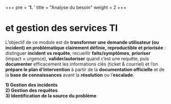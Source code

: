 +++
pre = '<b>1. </b>'
title = "Analyse du besoin"
weight = 2
+++

# et gestion des services TI 
L’objectif de ce module est de **transformer une demande utilisateur (ou incident) en problématique clairement définie, reproductible et priorisée** : distinguer **incident vs requête**, recueillir **faits/symptômes**, **prioriser** (impact × urgence), **valider/autoriser** quand c’est une requête, puis **documenter** efficacement les informations clés (ticket & courriel) et l’on **prépare le plan d’intervention** à partir de la **documentation officielle** et de la **base de connaissances** avant la **résolution** ou l’**escalade**.

**1) Gestion des incidents**  
**2) Gestion des requêtes**  
**3) Identification de la source du problème**


<!-- 1 - Technique exploratoire avec la personne utilisatrice
●	Description du problème, du message d’erreur, captures d’écran
●	Questions pertinentes sur l’environnement de l’utilisateur pour préciser la problématique (système d’exploitation, état de mémoire, paramètre de pare-feu, validation des versions des logiciels, etc.)
●	Formulation d’un courriel de soutien
2 - Reproduction du problème et identification de la cause
●	Consultation appropriée de la base de connaissances
●	Fouille de la documentation officielle du logiciel impliqué, de la section “troubleshooting” ou “dépannage/ résolution des problèmes”, FAQ, etc.
●	Développer une théorie de la cause probable ou transmission de l’information à la personne ou au service concerné
●	Techniques de résolution (c.-à-d.: élimination méthodique des sources d’erreurs possibles)
●	Détermination judicieuse du niveau de priorité -->

<!-- L’objectif de ce module est de **transformer une demande utilisateur (ou incident) en problématique clairement définie, reproductible et priorisée**, en recueillant les **symptômes** et le **contexte** puis en **reproduisant l’incident**. On y **formule une hypothèse de cause**, on **consigne** les informations clés dans un **courriel de soutien** et un **ticket**, et l’on **prépare le plan d’intervention** à partir de la **documentation officielle** et de la **base de connaissances**.

intrp diff entre req et incidents et analyser / comprendre l'utilsateur + transformer idée blabla, faire ticket et analyser prob  -->



<!-- ⓘ infos     -->
<!-- 
       Question d'exam : 
       pertinent de prévoir une catégorie <strong>“À qualifier”</strong> pour les cas flous, avec <strong>reclassement obligatoire</strong> à la résolution.</li> lorsqu'on créer notre propre méthode de classement ? 
       Non, vaut mieux classer pr send au depart et reclasser à la fin pr l'avenir .. -->

<!-- Exos : 
- Faire une carte de diagnostic du prob / emettre hyp 
- Effectuer une recherche officielle - identification des causes du prob + sources fiables (imprimante)
- Processus pour un logiciel : - rédiger un courriel sur l'utilisation d'un logiciel (excel)

Eval : prob choix courriel fonctionne ps, prob de connection, etc
- Faire une carte de diag 
- rédiger un courriel sur l'utilisation d'un logiciel / cmt resoudre le prob 
recherche  -->